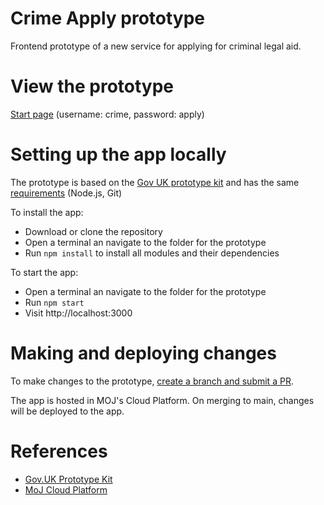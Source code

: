 # Crime Apply prototype

Frontend prototype of a new service for applying for criminal legal aid.

# View the prototype

[Start page](https://laa-crime-apply-prototype.apps.live.cloud-platform.service.justice.gov.uk) (username: crime, password: apply)

# Setting up the app locally

The prototype is based on the [Gov UK prototype kit](https://govuk-prototype-kit.herokuapp.com/docs) and has the same [requirements](https://govuk-prototype-kit.herokuapp.com/docs/install/requirements.md) (Node.js, Git)

To install the app:
- Download or clone the repository
- Open a terminal an navigate to the folder for the prototype
- Run `npm install` to install all modules and their dependencies

To start the app:
- Open a terminal an navigate to the folder for the prototype
- Run `npm start`
- Visit http://localhost:3000

# Making and deploying changes
To make changes to the prototype, [create a branch and submit a PR](https://docs.github.com/en/get-started/quickstart/github-flow).

The app is hosted in MOJ's Cloud Platform. On merging to main, changes will be deployed to the app.

# References
- [Gov.UK Prototype Kit](https://govuk-prototype-kit.herokuapp.com/docs)
- [MoJ Cloud Platform](https://user-guide.cloud-platform.service.justice.gov.uk/documentation/concepts/about-the-cloud-platform.html)
